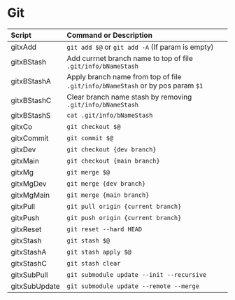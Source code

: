# Git

| Script        | Command or Description                                                         |
|:--------------|:-------------------------------------------------------------------------------|
| gitxAdd       | `git add $@` or `git add -A` (If param is empty)                               |
| gitxBStash    | Add currnet branch name to top of file `.git/info/bNameStash`                  |
| gitxBStashA   | Apply branch name from top of file `.git/info/bNameStash` or by pos param `$1` |
| gitxBStashC   | Clear branch name stash by removing `.git/info/bNameStash`                     |
| gitxBStashS   | `cat .git/info/bNameStash`                                                     |
| gitxCo        | `git checkout $@`                                                              |
| gitxCommit    | `git commit $@`                                                                |
| gitxDev       | `git checkout {dev branch}`                                                    |
| gitxMain      | `git checkout {main branch}`                                                   |
| gitxMg        | `git merge $@`                                                                 |
| gitxMgDev     | `git merge {dev branch}`                                                       |
| gitxMgMain    | `git merge {main branch}`                                                      |
| gitxPull      | `git pull origin {current branch}`                                             |
| gitxPush      | `git push origin {current branch}`                                             |
| gitxReset     | `git reset --hard HEAD`                                                        |
| gitxStash     | `git stash $@`                                                                 |
| gitxStashA    | `git stash apply $@`                                                           |
| gitxStashC    | `git stash clear`                                                              |
| gitxSubPull   | `git submodule update --init --recursive`                                      |
| gitxSubUpdate | `git submodule update --remote --merge`                                        |